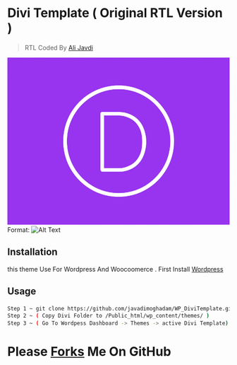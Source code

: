 # Divi Template ( Original RTL Version )
> RTL Coded By [Ali Javdi](https://javadi.ml)

![GitHub Logo](/Divi/screenshot.jpg)
Format: ![Alt Text](url)

## Installation 

this theme Use For Wordpress And Woocoomerce . First Install [Wordpress](https://wp-persian.com/)

## Usage

```bash
Step 1 ~ git clone https://github.com/javadimoghadam/WP_DiviTemplate.git
Step 2 ~ ( Copy Divi Folder to /Public_html/wp_content/themes/ )
Step 3 ~ ( Go To Wordpess Dashboard -> Themes -> active Divi Template) 
```

# Please [Forks](https://github.com/javadimoghadam/WP_DiviTemplate) Me On **GitHub** 